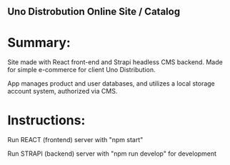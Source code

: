 ## Uno Distrobution Online Site / Catalog

# Summary:

Site made with React front-end and Strapi headless CMS backend. Made for simple e-commerce for client Uno Distribution.

App manages product and user databases, and utilizes a local storage account system, authorized via CMS.

# Instructions:

Run REACT (frontend) server with "npm start"

Run STRAPI (backend) server with "npm run develop" for development
